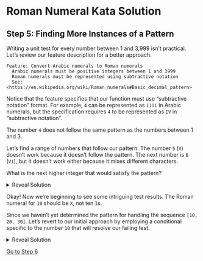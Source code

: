 # Roman Numeral Kata Solution

## Step 5: Finding More Instances of a Pattern

Writing a unit test for every number between 1 and 3,999 isn’t practical. Let’s review our feature description for a
better approach.

```gherkin
Feature: Convert Arabic numerals to Roman numerals
  Arabic numerals must be positive integers between 1 and 3999
  Roman numerals must be represented using subtractive notation
  See: <https://en.wikipedia.org/wiki/Roman_numerals#Basic_decimal_pattern>
```

Notice that the feature specifies that our function must use “subtractive notation” format. For example, `4` can be
represented as `IIII` in Arabic numerals, but the specification requires `4` to be represented as `IV` in
“subtractive notation”.

The number `4` does not follow the same pattern as the numbers between 1 and 3.

Let’s find a range of numbers that follow our pattern. The number `5` (`V`) doesn’t work because it doesn’t follow the
pattern. The next number is `6` (`VI`), but it doesn’t work either because it mixes different characters.

What is the next higher integer that would satisfy the pattern?

<details>

<summary>Reveal Solution</summary>

The sequence `[10, 20, 30]` follows our pattern where we use the Roman numeral `X` instead of `I`. In Roman numerals,
this sequence would be `[X, XX, XXX]`.

Let's start by adding a new scenario and unit test for the Arabic number `10`.

```gherkin
  Scenario: Convert 10 to "X"
    Given I have the arabic number 10
    When I convert to Roman
    Then I should see the string "X"
```

Include `10` (`"X"`) in the source data for our parameterized test:

```swift
@Test("expect roman to be equal in value to arabic", arguments:
        zip([1, 2, 3, 10], ["I", "II", "III", "X"])
)
func convertToRoman(arabic: Int, expectedRoman: String) {
    let roman = fmt.format(arabic)
    #expect(roman == expectedRoman)
}
```

This new test should fail with something similar to this:

```text
convertToRoman(arabic:expectedRoman:): Expectation failed: (roman → "IIIIIIIIII") == (expectedRoman → "X")
```

</details>

Okay! Now we’re beginning to see some intriguing test results. The Roman numeral for `10` should be `X`, not ten `I`s.

Since we haven’t yet determined the pattern for handling the sequence `[10, 20, 30]`. Let’s revert to our initial
approach by employing a conditional specific to the number `10` that will resolve our failing test.

<details>

<summary>Reveal Solution</summary>

### Here’s a solution that might work

```swift
func format(_ arabic: Int) -> String {
    var roman = ""
    
    if arabic == 10 {
        return "X"
    }
    for _ in 0..<arabic {
        roman += "I"
    }
    
    return roman
}
```

Congratulations! All tests should be passing again.

</details>

[Go to Step 6](./Step_06.md)
